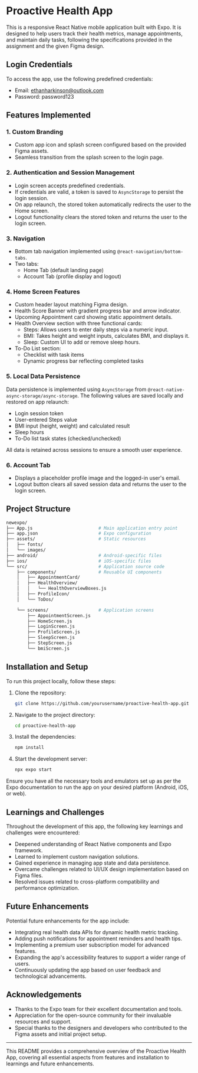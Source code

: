 # Proactive Health App

This is a responsive React Native mobile application built with Expo. It is designed to help users track their health metrics, manage appointments, and maintain daily tasks, following the specifications provided in the assignment and the given Figma design.

## Login Credentials

To access the app, use the following predefined credentials:

- Email: ethanharkinson@outlook.com  
- Password: password123

## Features Implemented

### 1. Custom Branding
- Custom app icon and splash screen configured based on the provided Figma assets.
- Seamless transition from the splash screen to the login page.

### 2. Authentication and Session Management
- Login screen accepts predefined credentials.
- If credentials are valid, a token is saved to `AsyncStorage` to persist the login session.
- On app relaunch, the stored token automatically redirects the user to the Home screen.
- Logout functionality clears the stored token and returns the user to the login screen.

### 3. Navigation
- Bottom tab navigation implemented using `@react-navigation/bottom-tabs`.
- Two tabs:  
  - Home Tab (default landing page)  
  - Account Tab (profile display and logout)

### 4. Home Screen Features
- Custom header layout matching Figma design.
- Health Score Banner with gradient progress bar and arrow indicator.
- Upcoming Appointment card showing static appointment details.
- Health Overview section with three functional cards:
  - Steps: Allows users to enter daily steps via a numeric input.
  - BMI: Takes height and weight inputs, calculates BMI, and displays it.
  - Sleep: Custom UI to add or remove sleep hours.
- To-Do List section:
  - Checklist with task items
  - Dynamic progress bar reflecting completed tasks

### 5. Local Data Persistence

Data persistence is implemented using `AsyncStorage` from `@react-native-async-storage/async-storage`. The following values are saved locally and restored on app relaunch:

- Login session token  
- User-entered Steps value  
- BMI input (height, weight) and calculated result  
- Sleep hours  
- To-Do list task states (checked/unchecked)

All data is retained across sessions to ensure a smooth user experience.

### 6. Account Tab
- Displays a placeholder profile image and the logged-in user's email.
- Logout button clears all saved session data and returns the user to the login screen.

## Project Structure

```bash
newexpo/
├── App.js                         # Main application entry point
├── app.json                       # Expo configuration
├── assets/                        # Static resources
│   ├── fonts/
│   └── images/
├── android/                       # Android-specific files
├── ios/                           # iOS-specific files
└── src/                           # Application source code
    ├── components/                # Reusable UI components
    │   ├── AppointmentCard/
    │   ├── HealthOverview/
    │   │   └── HealthOverviewBoxes.js
    │   ├── ProfileIcon/
    │   └── ToDos/

    └── screens/                   # Application screens
        ├── AppointmentScreen.js
        ├── HomeScreen.js
        ├── LoginScreen.js
        ├── ProfileScreen.js
        ├── SleepScreen.js
        ├── StepScreen.js
        └── bmiScreen.js

```

## Installation and Setup

To run this project locally, follow these steps:

1. Clone the repository:

   ```bash
   git clone https://github.com/yourusername/proactive-health-app.git
   ```

2. Navigate to the project directory:

   ```bash
   cd proactive-health-app
   ```

3. Install the dependencies:

   ```bash
   npm install
   ```

4. Start the development server:

   ```bash
   npx expo start
   ```

Ensure you have all the necessary tools and emulators set up as per the Expo documentation to run the app on your desired platform (Android, iOS, or web).

## Learnings and Challenges

Throughout the development of this app, the following key learnings and challenges were encountered:

- Deepened understanding of React Native components and Expo framework.
- Learned to implement custom navigation solutions.
- Gained experience in managing app state and data persistence.
- Overcame challenges related to UI/UX design implementation based on Figma files.
- Resolved issues related to cross-platform compatibility and performance optimization.

## Future Enhancements

Potential future enhancements for the app include:

- Integrating real health data APIs for dynamic health metric tracking.
- Adding push notifications for appointment reminders and health tips.
- Implementing a premium user subscription model for advanced features.
- Expanding the app's accessibility features to support a wider range of users.
- Continuously updating the app based on user feedback and technological advancements.

## Acknowledgements

- Thanks to the Expo team for their excellent documentation and tools.
- Appreciation for the open-source community for their invaluable resources and support.
- Special thanks to the designers and developers who contributed to the Figma assets and initial project setup.

---

This README provides a comprehensive overview of the Proactive Health App, covering all essential aspects from features and installation to learnings and future enhancements.
